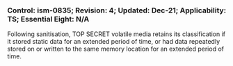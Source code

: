 ### Control: ism-0835; Revision: 4; Updated: Dec-21; Applicability: TS; Essential Eight: N/A
<p>Following sanitisation, TOP SECRET volatile media retains its classification if it stored static data for an extended period of time, or had data repeatedly stored on or written to the same memory location for an extended period of time.</p>